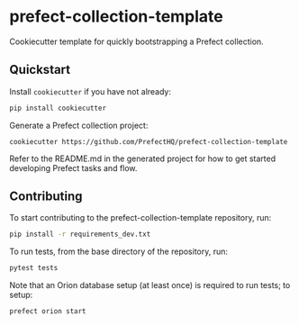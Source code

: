 # prefect-collection-template

Cookiecutter template for quickly bootstrapping a Prefect collection.

## Quickstart

Install `cookiecutter` if you have not already:

```bash
pip install cookiecutter
```

Generate a Prefect collection project:

```
cookiecutter https://github.com/PrefectHQ/prefect-collection-template
```

Refer to the README.md in the generated project for how to get started developing Prefect tasks and flow.


## Contributing

To start contributing to the prefect-collection-template repository, run:

```bash
pip install -r requirements_dev.txt
```

To run tests, from the base directory of the repository, run:
```bash
pytest tests
```

Note that an Orion database setup (at least once) is required to run tests; to setup:
```
prefect orion start
```
